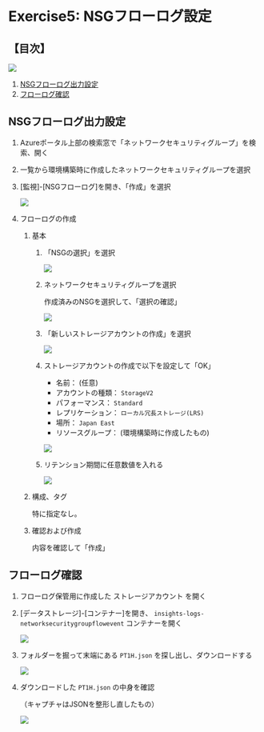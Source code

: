 # Exercise5: NSGフローログ設定

## 【目次】

![](images/ex05-0000-flowlog.png)

1. [NSGフローログ出力設定](#nsgフローログ出力設定)
1. [フローログ確認](#フローログ確認)

## NSGフローログ出力設定

1. Azureポータル上部の検索窓で「ネットワークセキュリティグループ」を検索、開く

1. 一覧から環境構築時に作成したネットワークセキュリティグループを選択

1. [監視]-[NSGフローログ]を開き、「作成」を選択

    ![](images/ex05-0101-flowlog.png)

1. フローログの作成

    1. 基本

        1. 「NSGの選択」を選択

            ![](images/ex05-0102-flowlog.png)

        1. ネットワークセキュリティグループを選択

            作成済みのNSGを選択して、「選択の確認」

            ![](images/ex05-0103-flowlog.png)

        1. 「新しいストレージアカウントの作成」を選択

            ![](images/ex05-0104-flowlog.png)

        1. ストレージアカウントの作成で以下を設定して「OK」

            * 名前： (任意)
            * アカウントの種類： `StorageV2`
            * パフォーマンス： `Standard`
            * レプリケーション： `ローカル冗長ストレージ(LRS)`
            * 場所： `Japan East`
            * リソースグループ： (環境構築時に作成したもの)

            ![](images/ex05-0105-flowlog.png)

        1. リテンション期間に任意数値を入れる

            ![](images/ex05-0106-flowlog.png)

    1. 構成、タグ

        特に指定なし。

    1. 確認および作成

        内容を確認して「作成」


## フローログ確認

1. フローログ保管用に作成した ストレージアカウント を開く

1. [データストレージ]-[コンテナー]を開き、 `insights-logs-networksecuritygroupflowevent` コンテナーを開く

    ![](images/ex05-0201-flowlog.png)

1. フォルダーを掘って末端にある `PT1H.json` を探し出し、ダウンロードする

    ![](images/ex05-0202-flowlog.png)

1. ダウンロードした `PT1H.json` の中身を確認

    （キャプチャはJSONを整形し直したもの）

    ![](images/ex05-0203-flowlog.png)


